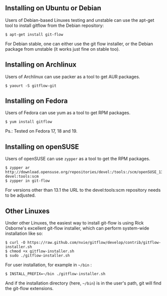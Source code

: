 Installing on Ubuntu or Debian
------------------------------
Users of Debian-based Linuxes testing and unstable can use the apt-get tool to
install gitflow from the Debian repository:

    $ apt-get install git-flow

For Debian stable, one can either use the git flow installer, or the Debian package
from unstable (it works just fine on stable too).

Installing on Archlinux
------------------------------
Users of Archlinux can use packer as a tool to get AUR packages.

    $ yaourt -S gitflow-git

Installing on Fedora
------------------------------
Users of Fedora can use yum as a tool to get RPM packages.

    $ yum install gitflow

Ps.: Tested on Fedora 17, 18 and 19.

Installing on openSUSE
----------------------
Users of openSUSE can use `zypper` as a tool to get the RPM packages.

    $ zypper ar http://download.opensuse.org/repositories/devel:/tools:/scm/openSUSE_13.1/ devel:tools:scm
    $ zypper in git-flow

For versions other than 13.1 the URL to the devel:tools:scm repository needs to be adjusted.

Other Linuxes
-------------
Under other Linuxes, the easiest way to install git-flow is using Rick Osborne's
excellent git-flow installer, which can perform system-wide installation like so:

    $ curl -O https://raw.github.com/nvie/gitflow/develop/contrib/gitflow-installer.sh
    $ chmod +x gitflow-installer.sh
    $ sudo ./gitflow-installer.sh

For user installation, for example in ```~/bin``` :

    $ INSTALL_PREFIX=~/bin ./gitflow-installer.sh

And if the installation directory (here, ```~/bin```) is in the user's path, git will find the git-flow extensions.